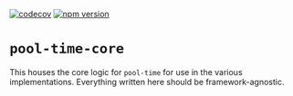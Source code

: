 [![codecov](https://codecov.io/gh/louisscruz/react-pool-time/branch/master/graph/badge.svg?token=YlOca0sPpR)](https://codecov.io/gh/louisscruz/react-pool-time)
[![npm version](https://badge.fury.io/js/%40luckycatfactory%2Fpool-time-core.svg)](https://badge.fury.io/js/%40luckycatfactory%2Fpool-time-core)

# `pool-time-core`

This houses the core logic for `pool-time` for use in the various implementations.
Everything written here should be framework-agnostic.